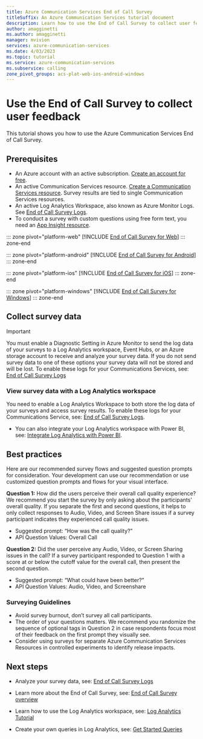 ```yaml
---
title: Azure Communication Services End of Call Survey
titleSuffix: An Azure Communication Services tutorial document
description: Learn how to use the End of Call Survey to collect user feedback.
author: amagginetti
ms.author: amagginetti
manager: mvivion
services: azure-communication-services
ms.date: 4/03/2023
ms.topic: tutorial
ms.service: azure-communication-services
ms.subservice: calling
zone_pivot_groups: acs-plat-web-ios-android-windows
---
```


# Use the End of Call Survey to collect user feedback

This tutorial shows you how to use the Azure Communication Services End of Call Survey.

## Prerequisites

- An Azure account with an active subscription. [Create an account for free](https://azure.microsoft.com/free/?WT.mc_id=A261C142F).
- An active Communication Services resource. [Create a Communication Services resource](../quickstarts/create-communication-resource.md). Survey results are tied to single Communication Services resources.
- An active Log Analytics Workspace, also known as Azure Monitor Logs. See [End of Call Survey Logs](../concepts/analytics/logs/end-of-call-survey-logs.md).
- To conduct a survey with custom questions using free form text, you need an [App Insight resource](../../azure-monitor/app/create-workspace-resource.md#create-a-workspace-based-resource).

::: zone pivot="platform-web"
[!INCLUDE [End of Call Survey for Web](./includes/end-of-call-survey-web.md)]
::: zone-end

::: zone pivot="platform-android"
[!INCLUDE [End of Call Survey for Android](./includes/end-of-call-survey-android.md)]
::: zone-end

::: zone pivot="platform-ios"
[!INCLUDE [End of Call Survey for iOS](./includes/end-of-call-survey-ios.md)]
::: zone-end

::: zone pivot="platform-windows"
[!INCLUDE [End of Call Survey for Windows](./includes/end-of-call-survey-windows.md)]
::: zone-end

## Collect survey data

> [!IMPORTANT]
> You must enable a Diagnostic Setting in Azure Monitor to send the log data of your surveys to a Log Analytics workspace, Event Hubs, or an Azure storage account to receive and analyze your survey data. If you do not send survey data to one of these options your survey data will not be stored and will be lost. To enable these logs for your Communications Services, see: [End of Call Survey Logs](../concepts/analytics/logs/end-of-call-survey-logs.md)

### View survey data with a Log Analytics workspace

You need to enable a Log Analytics Workspace to both store the log data of your surveys and access survey results. To enable these logs for your Communications Service, see: [End of Call Survey Logs](../concepts/analytics/logs/end-of-call-survey-logs.md).

- You can also integrate your Log Analytics workspace with Power BI, see: [Integrate Log Analytics with Power BI](../../../articles/azure-monitor/logs/log-powerbi.md).

## Best practices
Here are our recommended survey flows and suggested question prompts for consideration. Your development can use our recommendation or use customized question prompts and flows for your visual interface.

**Question 1:** How did the users perceive their overall call quality experience?
We recommend you start the survey by only asking about the participants’ overall quality. If you separate the first and second questions, it helps to only collect responses to Audio, Video, and Screen Share issues if a survey participant indicates they experienced call quality issues.


- Suggested prompt: “How was the call quality?”
- API Question Values: Overall Call

**Question 2:** Did the user perceive any Audio, Video, or Screen Sharing issues in the call?
If a survey participant responded to Question 1 with a score at or below the cutoff value for the overall call, then present the second question.

- Suggested prompt: “What could have been better?”
- API Question Values: Audio, Video, and Screenshare

### Surveying Guidelines
- Avoid survey burnout, don’t survey all call participants.
- The order of your questions matters. We recommend you randomize the sequence of optional tags in Question 2 in case respondents focus most of their feedback on the first prompt they visually see.
- Consider using surveys for separate Azure Communication Services Resources in controlled experiments to identify release impacts.


## Next steps

- Analyze your survey data, see: [End of Call Survey Logs](../concepts/analytics/logs/end-of-call-survey-logs.md)

- Learn more about the End of Call Survey, see: [End of Call Survey overview](../concepts/voice-video-calling/end-of-call-survey-concept.md)

- Learn how to use the Log Analytics workspace, see: [Log Analytics Tutorial](../../../articles/azure-monitor/logs/log-analytics-tutorial.md)

- Create your own queries in Log Analytics, see: [Get Started Queries](../../../articles/azure-monitor/logs/get-started-queries.md)

